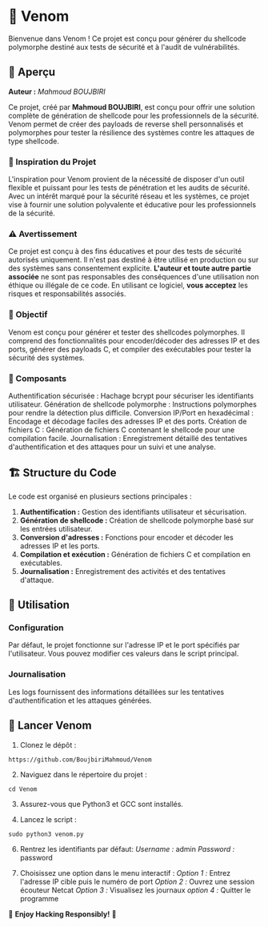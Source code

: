 # 🐍 Venom
Bienvenue dans Venom ! Ce projet est conçu pour générer du shellcode polymorphe destiné aux tests de sécurité et à l'audit de vulnérabilités.

## 📖 Aperçu

**Auteur :** _Mahmoud BOUJBIRI_

Ce projet, créé par **Mahmoud BOUJBIRI**, est conçu pour offrir une solution complète de génération de shellcode pour les professionnels de la sécurité. Venom permet de créer des payloads de reverse shell personnalisés et polymorphes pour tester la résilience des systèmes contre les attaques de type shellcode.

### 🌟 Inspiration du Projet

L'inspiration pour Venom provient de la nécessité de disposer d'un outil flexible et puissant pour les tests de pénétration et les audits de sécurité. Avec un intérêt marqué pour la sécurité réseau et les systèmes, ce projet vise à fournir une solution polyvalente et éducative pour les professionnels de la sécurité.

### ⚠️ Avertissement

Ce projet est conçu à des fins éducatives et pour des tests de sécurité autorisés uniquement. Il n'est pas destiné à être utilisé en production ou sur des systèmes sans consentement explicite. **L'auteur et toute autre partie associée** ne sont pas responsables des conséquences d'une utilisation non éthique ou illégale de ce code. En utilisant ce logiciel, **vous acceptez** les risques et responsabilités associés.

### 🎯 Objectif

Venom est conçu pour générer et tester des shellcodes polymorphes. Il comprend des fonctionnalités pour encoder/décoder des adresses IP et des ports, générer des payloads C, et compiler des exécutables pour tester la sécurité des systèmes.

### 🧩 Composants

Authentification sécurisée : Hachage bcrypt pour sécuriser les identifiants utilisateur.
Génération de shellcode polymorphe : Instructions polymorphes pour rendre la détection plus difficile.
Conversion IP/Port en hexadécimal : Encodage et décodage faciles des adresses IP et des ports.
Création de fichiers C : Génération de fichiers C contenant le shellcode pour une compilation facile.
Journalisation : Enregistrement détaillé des tentatives d'authentification et des attaques pour un suivi et une analyse.

## 🏗️ Structure du Code

Le code est organisé en plusieurs sections principales :

1. **Authentification :** Gestion des identifiants utilisateur et sécurisation.
2. **Génération de shellcode :** Création de shellcode polymorphe basé sur les entrées utilisateur.
3. **Conversion d'adresses :** Fonctions pour encoder et décoder les adresses IP et les ports.
4. **Compilation et exécution :** Génération de fichiers C et compilation en exécutables.
5. **Journalisation :** Enregistrement des activités et des tentatives d'attaque.

## 🚀 Utilisation

### Configuration
Par défaut, le projet fonctionne sur l'adresse IP et le port spécifiés par l'utilisateur. Vous pouvez modifier ces valeurs dans le script principal.

### Journalisation
Les logs fournissent des informations détaillées sur les tentatives d'authentification et les attaques générées.

## 🏃 Lancer Venom

1. Clonez le dépôt :
```
https://github.com/BoujbiriMahmoud/Venom
```

2. Naviguez dans le répertoire du projet :
```
cd Venom
```

3. Assurez-vous que Python3 et GCC sont installés.
   
5. Lancez le script :
```
sudo python3 venom.py
```

6. Rentrez les identifiants par défaut:
   _Username :_ admin
   _Password :_ password
   
8. Choisissez une option dans le menu interactif :
   _Option 1 :_ Entrez l'adresse IP cible puis le numéro de port
   _Option 2 :_ Ouvrez une session écouteur Netcat
   _Option 3 :_ Visualisez les journaux
   _option 4 :_ Quitter le programme

🎉 **Enjoy Hacking Responsibly!** 🎉
